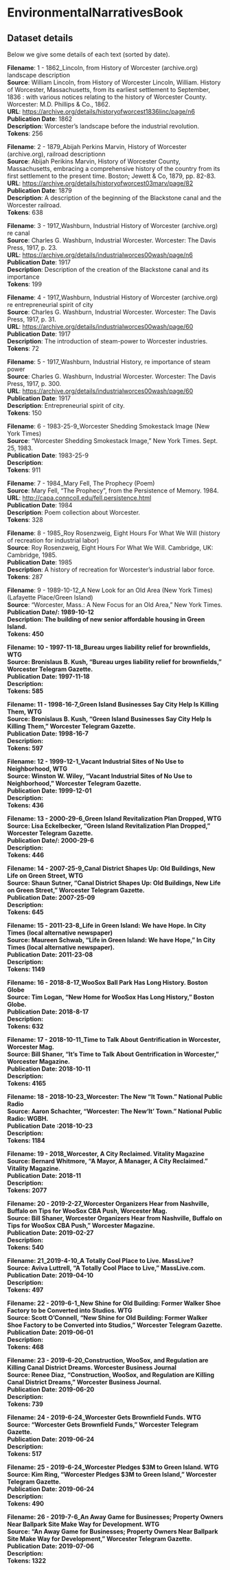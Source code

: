 # EnvironmentalNarrativesBook

## Dataset details
Below we give some details of each text (sorted by date).

<b>Filename</b>: 1 - 1862_Lincoln, from History of Worcester (archive.org) landscape description
<br><b>Source</b>: William Lincoln, from History of Worcester Lincoln, William. History of Worcester, Massachusetts, from its earliest settlement to September, 1836 : with various notices relating to the history of Worcester County. Worcester: M.D. Phillips & Co., 1862.
<br><b>URL</b>: https://archive.org/details/historyofworcest1836linc/page/n6
<br><b>Publication Date</b>: 1862
<br><b>Description</b>: Worcester’s landscape before the industrial revolution.
<br><b>Tokens</b>: 256
<br>

<b>Filename</b>: 2 - 1879_Abijah Perkins Marvin, History of Worcester (archive.org), railroad descriptionn
<br><b>Source</b>: Abijah Perikins Marvin, History of Worcester County, Massachusetts, embracing a comprehensive history of the country from its first settlement to the present time.  Boston; Jewett & Co, 1879, pp. 82-83.
<br><b>URL</b>: https://archive.org/details/historyofworcest03marv/page/82
<br><b>Publication Date</b>: 1879
<br><b>Description</b>: A description of the beginning of the Blackstone canal and the Worcester railroad.
<br><b>Tokens</b>: 638
<br>

<b>Filename</b>: 3 - 1917_Washburn, Industrial History of Worcester (archive.org) re canal
<br><b>Source</b>: Charles G. Washburn, Industrial Worcester. Worcester: The Davis Press, 1917, p. 23.
<br><b>URL</b>: https://archive.org/details/industrialworces00wash/page/n6
<br><b>Publication Date</b>: 1917
<br><b>Description</b>: Description of the creation of the Blackstone canal and its importance
<br><b>Tokens</b>: 199
<br>

<b>Filename</b>: 4 - 1917_Washburn, Industrial History of Worcester (archive.org) re entrepreneurial spirit of city
<br><b>Source</b>: Charles G. Washburn, Industrial Worcester. Worcester: The Davis Press, 1917, p. 31.
<br><b>URL</b>: https://archive.org/details/industrialworces00wash/page/60
<br><b>Publication Date</b>: 1917
<br><b>Description</b>: The introduction of steam-power to Worcester industries.
<br><b>Tokens</b>: 72
<br>

<b>Filename</b>: 5 - 1917_Washburn, Industrial History, re importance of steam power
<br><b>Source</b>: Charles G. Washburn, Industrial Worcester. Worcester: The Davis Press, 1917, p. 300.
<br><b>URL</b>: https://archive.org/details/industrialworces00wash/page/60
<br><b>Publication Date</b>: 1917
<br><b>Description</b>: Entrepreneurial spirit of city.
<br><b>Tokens</b>: 150
<br>

<b>Filename</b>: 6 - 1983-25-9_Worcester Shedding Smokestack Image (New York Times)
<br><b>Source</b>: “Worcester Shedding Smokestack Image,” New York Times. Sept. 25, 1983.
<br><b>Publication Date</b>: 1983-25-9
<br><b>Description</b>:
<br><b>Tokens</b>: 911
<br>

<b>Filename</b>: 7 - 1984_Mary Fell, The Prophecy (Poem)
<br><b>Source</b>: Mary Fell, “The Prophecy”, from the Persistence of Memory. 1984.
<br><b>URL</b>: http://capa.conncoll.edu/fell.persistence.html
<br><b>Publication Date</b>: 1984
<br><b>Description</b>: Poem collection about Worcester.
<br><b>Tokens</b>: 328
<br>

<b>Filename</b>: 8 - 1985_Roy Rosenzweig, Eight Hours For What We Will (history of recreation for industrial labor)
<br><b>Source</b>: Roy Rosenzweig, Eight Hours For What We Will. Cambridge, UK: Cambridge, 1985.
<br><b>Publication Date</b>: 1985
<br><b>Description</b>: A history of recreation for Worcester’s industrial labor force.
<br><b>Tokens</b>: 287
<br>

<b>Filename</b>: 9 - 1989-10-12_A New Look for an Old Area (New York Times) (Lafayette Place/Green Island)
<br><b>Source</b>: “Worcester, Mass.: A New Focus for an Old Area,” New York Times.
<br><b>Publication Date/<b>: 1989-10-12
<br><b>Description</b>: The building of new senior affordable housing in Green Island.
<br><b>Tokens</b>: 450
<br>

<b>Filename</b>: 10 - 1997-11-18_Bureau urges liability relief for brownfields, WTG
<br><b>Source</b>: Bronislaus B. Kush, “Bureau urges liability relief for brownfields,” Worcester Telegram Gazette.
<br><b>Publication Date</b>: 1997-11-18
<br><b>Description</b>:
<br><b>Tokens</b>: 585
<br>

<b>Filename</b>: 11 - 1998-16-7_Green Island Businesses Say City Help Is Killing Them, WTG
<br><b>Source</b>: Bronislaus B. Kush, “Green Island Businesses Say City Help Is Killing Them,” Worcester Telegram Gazette.
<br><b>Publication Date</b>: 1998-16-7
<br><b>Description</b>:
<br><b>Tokens</b>: 597
<br>

<b>Filename</b>: 12 - 1999-12-1_Vacant Industrial Sites of No Use to Neighborhood, WTG
<br><b>Source</b>: Winston W. Wiley, “Vacant Industrial Sites of No Use to Neighborhood,” Worcester Telegram Gazette.
<br><b>Publication Date</b>: 1999-12-01
<br><b>Description</b>:
<br><b>Tokens</b>: 436
<br>

<b>Filename</b>: 13 - 2000-29-6_Green Island Revitalization Plan Dropped, WTG
<br><b>Source</b>: Lisa Eckelbecker, “Green Island Revitalization Plan Dropped,” Worcester Telegram Gazette.
<br><b>Publication Date/<b>: 2000-29-6
<br><b>Description</b>:
<br><b>Tokens</b>: 446
<br>

<b>Filename</b>: 14 - 2007-25-9_Canal District Shapes Up: Old Buildings, New Life on Green Street, WTG
<br><b>Source</b>: Shaun Sutner, “Canal District Shapes Up: Old Buildings, New Life on Green Street,” Worcester Telegram Gazette.
<br><b>Publication Date</b>: 2007-25-09
<br><b>Description</b>:
<br><b>Tokens</b>: 645
<br>

<b>Filename</b>: 15 - 2011-23-8_Life in Green Island: We have Hope. In City Times (local alternative newspaper)
<br><b>Source</b>: Maureen Schwab, “Life in Green Island: We have Hope,” In City Times (local alternative newspaper).
<br><b>Publication Date</b>: 2011-23-08
<br><b>Description</b>:
<br><b>Tokens</b>: 1149
<br>

<b>Filename</b>: 16 - 2018-8-17_WooSox Ball Park Has Long History. Boston Globe
<br><b>Source</b>: Tim Logan, “New Home for WooSox Has Long History,” Boston Globe.
<br><b>Publication Date</b>: 2018-8-17
<br><b>Description</b>:
<br><b>Tokens</b>: 632
<br>

<b>Filename</b>: 17 - 2018-10-11_Time to Talk About Gentrification in Worcester, Worcester Mag.
<br><b>Source</b>: Bill Shaner, “It’s Time to Talk About Gentrification in Worcester,” Worcester Magazine.
<br><b>Publication Date</b>: 2018-10-11
<br><b>Description</b>:
<br><b>Tokens</b>: 4165
<br>

<b>Filename</b>: 18 - 2018-10-23_Worcester: The New  “It Town.” National Public Radio
<br><b>Source</b>: Aaron Schachter, “Worcester: The New‘It’ Town.” National Public Radio: WGBH.
<br><b>Publication Date</b> :2018-10-23
<br><b>Description</b>:
<br><b>Tokens</b>: 1184
<br>

<b>Filename</b>: 19 - 2018_Worcester, A City Reclaimed.  Vitality Magazine
<br><b>Source</b>: Bernard Whitmore, “A Mayor, A Manager, A City Reclaimed.”  Vitality Magazine.
<br><b>Publication Date</b>: 2018-11
<br><b>Description</b>:
<br><b>Tokens</b>: 2077
<br>

<b>Filename</b>: 20 - 2019-2-27_Worcester Organizers Hear from Nashville, Buffalo on Tips for WooSox CBA Push, Worcester Mag.
<br><b>Source</b>: Bill Shaner, Worcester Organizers Hear from Nashville, Buffalo on Tips for WooSox CBA Push,” Worcester Magazine.
<br><b>Publication Date</b>: 2019-02-27
<br><b>Description</b>:
<br><b>Tokens</b>: 540
<br>

<b>Filename</b>: 21_2019-4-10_A Totally Cool Place to Live. MassLive?
<br><b>Source</b>: Aviva Luttrell, “A Totally Cool Place to Live,” MassLive.com.
<br><b>Publication Date</b>: 2019-04-10
<br><b>Description</b>:
<br><b>Tokens</b>: 497
<br>

<b>Filename</b>: 22 - 2019-6-1_New Shine for Old Building: Former Walker Shoe Factory to be Converted into Studios. WTG
<br><b>Source</b>: Scott O’Connell, “New Shine for Old Building: Former Walker Shoe Factory to be Converted into Studios,” Worcester Telegram Gazette.
<br><b>Publication Date</b>: 2019-06-01
<br><b>Description</b>:
<br><b>Tokens</b>: 468
<br>

<b>Filename</b>: 23 - 2019-6-20_Construction, WooSox, and Regulation are Killing Canal District Dreams. Worcester Business Journal
<br><b>Source</b>: Renee Diaz, “Construction, WooSox, and Regulation are Killing Canal District Dreams,” Worcester Business Journal.
<br><b>Publication Date</b>: 2019-06-20
<br><b>Description</b>:
<br><b>Tokens</b>: 739
<br>

<b>Filename</b>: 24 - 2019-6-24_Worcester Gets Brownfield Funds. WTG
<br><b>Source</b>: “Worcester Gets Brownfield Funds,” Worcester Telegram Gazette.
<br><b>Publication Date</b>: 2019-06-24
<br><b>Description</b>:
<br><b>Tokens</b>: 517
<br>

<b>Filename</b>: 25 - 2019-6-24_Worcester Pledges $3M to Green Island. WTG
<br><b>Source</b>: Kim Ring, “Worcester Pledges $3M to Green Island,” Worcester Telegram Gazette.
<br><b>Publication Date</b>: 2019-06-24
<br><b>Description</b>:
<br><b>Tokens</b>: 490
<br>

<b>Filename</b>: 26 - 2019-7-6_An Away Game for Businesses; Property Owners Near Ballpark Site Make Way for Development. WTG
<br><b>Source</b>: “An Away Game for Businesses; Property Owners Near Ballpark Site Make Way for Development,” Worcester Telegram Gazette.
<br><b>Publication Date</b>: 2019-07-06
<br><b>Description</b>:
<br><b>Tokens</b>: 1322
<br>
